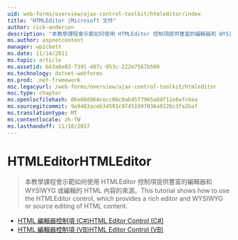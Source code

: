 ```yaml
---
uid: web-forms/overview/ajax-control-toolkit/htmleditor/index
title: "HTMLEditor |Microsoft 文件"
author: rick-anderson
description: "本教學課程會示範如何使用 HTMLEditor 控制項提供豐富的編輯器和 WYSIWYG 或編輯的 HTML 內容的來源。"
ms.author: aspnetcontent
manager: wpickett
ms.date: 11/14/2011
ms.topic: article
ms.assetid: b43a6e83-7391-407c-953c-222e7567b509
ms.technology: dotnet-webforms
ms.prod: .net-framework
msc.legacyurl: /web-forms/overview/ajax-control-toolkit/htmleditor
msc.type: chapter
ms.openlocfilehash: 06e68d964cecc00c0ab45f7965a8df11e8afc6ea
ms.sourcegitcommit: 9a9483aceb34591c97451997036a9120c3fe2baf
ms.translationtype: MT
ms.contentlocale: zh-TW
ms.lasthandoff: 11/10/2017
---
```

<a name="htmleditor"></a><span data-ttu-id="b0006-103">HTMLEditor</span><span class="sxs-lookup"><span data-stu-id="b0006-103">HTMLEditor</span></span>
====================
> <span data-ttu-id="b0006-104">本教學課程會示範如何使用 HTMLEditor 控制項提供豐富的編輯器和 WYSIWYG 或編輯的 HTML 內容的來源。</span><span class="sxs-lookup"><span data-stu-id="b0006-104">This tutorial shows how to use the HTMLEditor control, which provides a rich editor and WYSIWYG or source editing of HTML content.</span></span>


- [<span data-ttu-id="b0006-105">HTML 編輯器控制項 (C#)</span><span class="sxs-lookup"><span data-stu-id="b0006-105">HTML Editor Control (C#)</span></span>](how-do-i-use-the-html-editor-control-cs.md)
- [<span data-ttu-id="b0006-106">HTML 編輯器控制項 (VB)</span><span class="sxs-lookup"><span data-stu-id="b0006-106">HTML Editor Control (VB)</span></span>](how-do-i-use-the-html-editor-control-vb.md)
